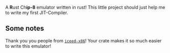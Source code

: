 A **R**ust Ch**ip-8** emulator written in rust! This little project should just
help me to write my first JIT-Compiler.

## Some notes
Thank you you people from [`iceed-x86`](https://crates.io/crates/iced-x86)! Your
crate makes it so much easier to write this emulator!
